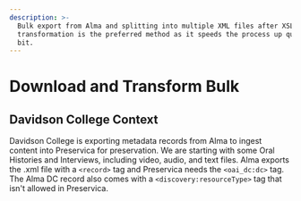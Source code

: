 ```yaml
---
description: >-
  Bulk export from Alma and splitting into multiple XML files after XSL
  transformation is the preferred method as it speeds the process up quite a
  bit.
---
```


# Download and Transform Bulk

## Davidson College Context

Davidson College is exporting metadata records from Alma to ingest content into Preservica for preservation. We are starting with some Oral Histories and Interviews, including video, audio, and text files. Alma exports the .xml file with a `<record>` tag and Preservica needs the `<oai_dc:dc>` tag. The Alma DC record also comes with a `<discovery:resourceType>` tag that isn't allowed in Preservica.

####
